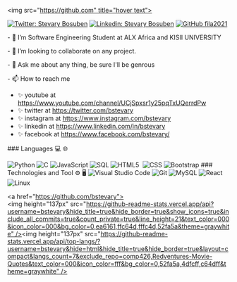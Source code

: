 <!---
- 👋 Hi, I’m @bstevary
- 👀 I’m interested in java, html, css, javascript, c and sql database
- 🌱 I’m currently learning java
- 💞️ I’m looking to collaborate on system development in java
- 📫 How to reach me 
--->

<img src="https://github.com" title="hover text">
 ​</p>

 ​[![​Twitter: Stevary Bosuben​](https://img.shields.io/twitter/follow/bstevary?style=social)](https://twitter.com/bstevary)
 ​[![​Linkedin: Stevary Bosuben​](https://img.shields.io/badge/-bstevary-blue?style=flat-square&logo=Linkedin&logoColor=white&link=https://www.linkedin.com/in/bstevary/)](https://www.linkedin.com/in/bstevary/)
 ​[![​GitHub fila2021​](https://img.shields.io/github/followers/bstevary?label=follow&style=social)](https://github.com/bstevary)
 
 ​-​ 🌱 I’m Software Engineering Student at ALX Africa and KISII UNIVERSITY
 
 ​-​ 👯 I’m looking to collaborate on any project.
 
 ​-​ 💬 Ask me about any thing, be sure I'll be genrous
 
 ​-​ 📫 How to reach me 
 
 - ✨ youtube at https://www.youtube.com/channel/UCjSpxsr1y25pqTxUQerrdPw
- ✨ twitter at https://twitter.com/bstevary
- ✨ instagram at https://www.instagram.com/bstevary
- ✨ linkedin at https://www.linkedin.com/in/bstevary
- ✨ facebook at https://www.facebook.com/bstevary/

 ​###​ ​Languages 💻 🌐
 
 ​![​Python​](https://img.shields.io/badge/-Python-000?&logo=python)
 ​![​C​](https://img.shields.io/badge/-C-000?&logo=C)
 ​![​JavaScript​](https://img.shields.io/badge/-JavaScript-000?&logo=JavaScrip)
 ​![​SQL​](https://img.shields.io/badge/-SQL-000?&logo=MySQL&logoColor=4479A1)
 ​![​HTML5​](https://img.shields.io/badge/-HTML5-333333?style=flat&logo=HTML5) 
 ​![​CSS​](https://img.shields.io/badge/-CSS-333333?style=flat&logo=CSS3)
 ​![​Bootstrap​](https://img.shields.io/badge/-Bootstrap-333333?style=flat&logo=bootstrap)
 ​###​ ​Technologies and Tool ⚙️ 🖥
 ​![​Visual Studio Code​](https://img.shields.io/badge/-Visual%20Studio%20Code-333333?style=flat&logo=visual-studio-code&logoColor=007ACC)
 ​![​Git​](https://img.shields.io/badge/-Git-333333?style=flat&logo=git)
 ​![​MySQL​](https://img.shields.io/badge/-MySQL-333333?style=flat&logo=mysql)
 ​![​React​](https://img.shields.io/badge/-React-000?&logo=React)
 ​![​Linux​](https://img.shields.io/badge/-Linux-000?&logo=Linux&logoColor=FCC624)

 ​<a href="https://github.com/bstevary"><img height="137px" src="https://github-readme-stats.vercel.app/api?username=bstevary&hide_title=true&hide_border=true&show_icons=true&include_all_commits=true&count_private=true&line_height=21&text_color=000&icon_color=000&bg_color=0,ea6161,ffc64d,fffc4d,52fa5a&theme=graywhite" />​<!--​ wi*quL3fcV ​-->​<img height="137px" src="https://github-readme-stats.vercel.app/api/top-langs/?username=bstevary&hide=html&hide_title=true&hide_border=true&layout=compact&langs_count=7&exclude_repo=comp426,Redventures-Movie-Quotes&text_color=000&icon_color=fff&bg_color=0,52fa5a,4dfcff,c64dff&theme=graywhite" /></a>
<!---
StevaryBosuben/StevaryBosuben is a ✨ special ✨ repository because its `README.md` (this file) appears on your GitHub profile.
You can click the Preview link to take a look at your changes.
--->
